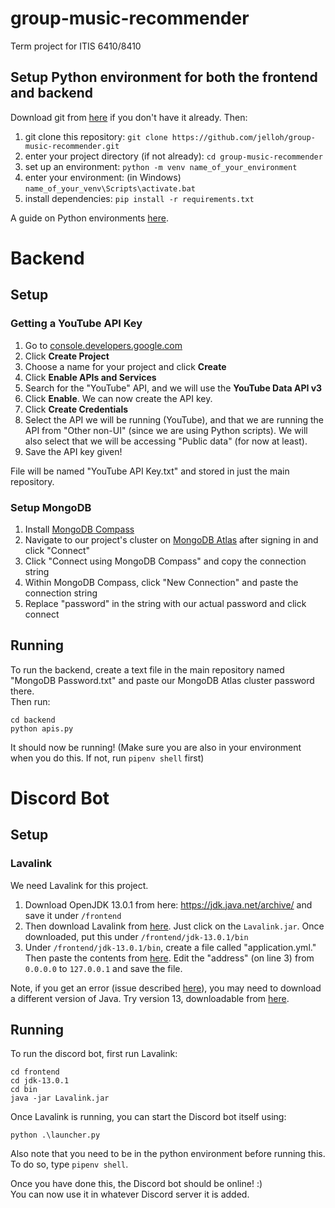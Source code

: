 # group-music-recommender
Term project for ITIS 6410/8410
  
## Setup Python environment for both the frontend and backend  
Download git from [here](https://git-scm.com/downloads) if you don't have it already. Then:  

1. git clone this repository: `git clone https://github.com/jelloh/group-music-recommender.git`
2. enter your project directory (if not already): `cd group-music-recommender`  
3. set up an environment: `python -m venv name_of_your_environment`
4. enter your environment: (in Windows) `name_of_your_venv\Scripts\activate.bat`
5. install dependencies: `pip install -r requirements.txt`

A guide on Python environments [here](https://docs.python.org/3/library/venv.html#:~:text=A%20virtual%20environment%20is%20a%20directory%20tree%20which,and%20pip%20work%20as%20expected%20with%20virtual%20environments.).
  
  
# Backend 

## Setup  
  
### Getting a YouTube API Key 
1. Go to [console.developers.google.com](https://console.cloud.google.com/projectselector2/apis/dashboard?pli=1&supportedpurview=project)  
2. Click **Create Project**
3. Choose a name for your project and click **Create**
4. Click **Enable APIs and Services**
5. Search for the "YouTube" API, and we will use the **YouTube Data API v3**
6. Click **Enable**. We can now create the API key.
7. Click **Create Credentials**
8. Select the API we will be running (YouTube), and that we are running the API from "Other non-UI" (since we are using Python scripts). We will also select that we will be accessing "Public data" (for now at least).
9. Save the API key given!

File will be named "YouTube API Key.txt" and stored in just the main repository.
  
### Setup MongoDB  
1. Install [MongoDB Compass](https://www.mongodb.com/products/compass)  
2. Navigate to our project's cluster on [MongoDB Atlas](https://www.mongodb.com/cloud/atlas/lp/try2?utm_source=bing&utm_campaign=bs_americas_united_states_search_brand_atlas_desktop&utm_term=mongodb%20atlas&utm_medium=cpc_paid_search&utm_ad=e&utm_ad_campaign_id=355813668&msclkid=265f839c6b3716819913e3fe4281332f) after signing in and click "Connect"
3. Click "Connect using MongoDB Compass" and copy the connection string
4. Within MongoDB Compass, click "New Connection" and paste the connection string
5. Replace "password" in the string with our actual password and click connect
 
## Running  
To run the backend, create a text file in the main repository named "MongoDB Password.txt" and paste our MongoDB Atlas cluster password there.  
Then run:  
```
cd backend 
python apis.py
```  

It should now be running! (Make sure you are also in your environment when you do this. If not, run `pipenv shell` first)

# Discord Bot  

## Setup  
### Lavalink
We need Lavalink for this project.  
1. Download OpenJDK 13.0.1 from here: https://jdk.java.net/archive/ and save it under `/frontend`  
2. Then download Lavalink from [here](https://ci.fredboat.com/viewLog.html?buildId=lastSuccessful&buildTypeId=Lavalink_Build&tab=artifacts&guest=1#%2FLavalink.jar). Just click on the `Lavalink.jar`. Once downloaded, put this under `/frontend/jdk-13.0.1/bin`  
3. Under `/frontend/jdk-13.0.1/bin`, create a file called "application.yml." Then paste the contents from [here](https://github.com/Frederikam/Lavalink/blob/master/LavalinkServer/application.yml.example). Edit the "address" (on line 3) from `0.0.0.0` to `127.0.0.1` and save the file.  
  
Note, if you get an error (issue described [here](https://github.com/Frederikam/Lavalink/issues/335)), you may need to download a different version of Java. Try version 13, downloadable from [here](https://www.oracle.com/java/technologies/javase/jdk13-archive-downloads.html). 

## Running
To run the discord bot, first run Lavalink:  
```
cd frontend
cd jdk-13.0.1
cd bin
java -jar Lavalink.jar
```  
  
Once Lavalink is running, you can start the Discord bot itself using:  
```
python .\launcher.py
```  
Also note that you need to be in the python environment before running this.  
To do so, type `pipenv shell`.
  
Once you have done this, the Discord bot should be online! :)  
You can now use it in whatever Discord server it is added.

